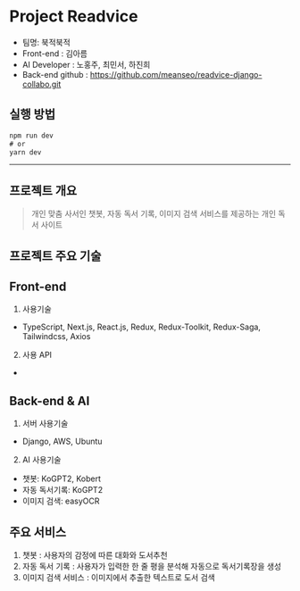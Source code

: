 # Project Readvice
- 팀명: 북적북적
- Front-end : 김아름
- AI Developer : 노홍주, 최민서, 하진희
- Back-end github : https://github.com/meanseo/readvice-django-collabo.git

## 실행 방법
```ts
npm run dev
# or
yarn dev
```
---

## 프로젝트 개요
> 개인 맞춤 사서인 챗봇, 자동 독서 기록, 이미지 검색 서비스를 제공하는 개인 독서 사이트

## 프로젝트 주요 기술

## Front-end
1. 사용기술
- TypeScript, Next.js, React.js, Redux, Redux-Toolkit, Redux-Saga, Tailwindcss, Axios

2. 사용 API
- 

## Back-end & AI
1. 서버 사용기술
- Django, AWS, Ubuntu

2. AI 사용기술
- 챗봇: KoGPT2, Kobert
- 자동 독서기록: KoGPT2
- 이미지 검색: easyOCR

## 주요 서비스
1. 챗봇 : 사용자의 감정에 따른 대화와 도서추천
2. 자동 독서 기록 : 사용자가 입력한 한 줄 평을 분석해 자동으로 독서기록장을 생성
3. 이미지 검색 서비스 : 이미지에서 추출한 텍스트로 도서 검색

